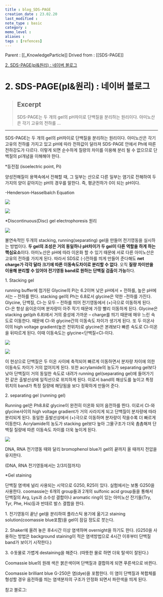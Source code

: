 ```yaml
---
title : blog_SDS-PAGE
creation_date : 23.02.20
last_modified :
note_type : basic
category :
memo_level :
aliases : 
tags : [refences]
---
```


Parent : [[_KnowledgeParticle]]
Drived from : [[SDS-PAGE]]

[2. SDS-PAGE(pI&원리) : 네이버 블로그](https://m.blog.naver.com/kse517/221183422341)

# 2. SDS-PAGE(pI&원리) : 네이버 블로그

> ## Excerpt
> SDS-PAGE는 두 개의 gel의 pH차이로 단백질을 분리하는 원리이다. 아미노산은 각기 고유의 전하를 ...

---
SDS-PAGE는 두 개의 gel의 pH차이로 단백질을 분리하는 원리이다. 아미노산은 각기 고유의 전하를 가지고 있고 pH에 따라 전하값이 달라져 SDS-PAGE 안에서 Ph에 따른 전하강도가 다르다. 이렇게 되면 순수하게 질량의 차이를 이용해 분리 될 수 없으므로 단백질의 pI개념을 이해해야 한다.

\*등전점 (isoelectric point, Pi)

양성전해질이 용액속에서 전해할 때, 그 일부는 산으로 다른 일부는 염기로 전해하여 두 가지의 양이 같아지는 pH의 경우를 말한다. 즉, 평균전하가 0이 되는 pH이다.

\-Henderson-Hasselbalch Equation

![](https://mblogthumb-phinf.pstatic.net/MjAxODAxMTJfOSAg/MDAxNTE1NzQyNDA4Nzky.OELEy1og98L3dWDWwpUiyIymqby5X71IOcrFRmTDyMEg.8rUt5IW-MBrOZ2eGcNxZ50buGZ6yh_5Q00OC_IBbJYYg.PNG.kse517/ph.PNG?type=w800)

![](https://mblogthumb-phinf.pstatic.net/MjAxODAxMTJfMTQ3/MDAxNTE1NzIyNzY3NTMx.fhlLLws-fmQoMOSBef-c1SUBTiiFqOEFqV3hsRQz3Dgg.5NSBJ8fdgUoIpUvs44Lj44arAHsE9oscwUJKZC6XVbkg.PNG.kse517/image.png?type=w800)



\*Discontinuous(Disc) gel electrophoresis 원리

![](https://mblogthumb-phinf.pstatic.net/MjAxODAxMTJfMTk5/MDAxNTE1NzQyNTA3OTMy.Ftkf2Q7b6mkM-Ku9hwYU7mF73ndB1XH-OBIZNr0J_-Mg.3HE7VmATZgS0RE14lanbCQ0UEe_4Ct_utusLWotV9xIg.PNG.kse517/image.png?type=w800)

불연속적인 두개의 stacking, running(separating) gel을 만들어 전기영동을 실시하는 방법이다. **두 gel의 조성은 거의 동일하나 pH차이가 두 gel이 다른 역할을 하게 하는 핵심요소**이다. 아미노산은 pH에 따라 이온화 할 수 있기 때문에 서로 다른 아미노산은 고유의 전하를 가지게 된다. 따라서 SDS로 (-)전하를 띄게 만들어 준다해도 **net charge가 각각 달라 크기에 따른 이동속도차이로 분리할 수 없다**. 오직 **질량 차이만을 이용해 분리할 수 있어야 전기영동 band로 원하는 단백질 검출이 가능**하다.



1\. Stacking gel

running buffer에 첨가된 Glycine의 Pi는 6.2이며 낮은 pH에서 + 전하를, 높은 pH에서는 – 전하를 띈다. stacking gel의 Ph는 6.8로서 glycine은 약한 -전하를 가진다. Glycine, 단백질, Cl-는 모두 – 전하를 띄어 전기영동에서 (+)극으로 이동하게 된다. Cl-은 항상 음이온이며 분자량이 아주 작기 때문에 가장 빨리 이동하게 된다. Glycine은 stacking gel(ph 6.8)에서 거의 중성에 가까운 – charge를 띄기 때문에 매우 느린 속도로 이동한다. 때문에 Cl-와 glycine간의 이동속도 차이가 생기게 된다. 또 두 이온사이의 high voltage gradient(높은 전위차)로 glycine은 본래보다 빠른 속도로 Cl-이온을 뒤따르게 된다. 이때 이동속도는 glycine<단백질<Cl-이다.

![](https://mblogthumb-phinf.pstatic.net/MjAxODAxMTJfMjc1/MDAxNTE1NzIyNDM5MzIy.QjZFosEv2gDafkzbohrQ3eXUn1IEJ7olBqG9diHvUFsg.b-Xb8cdjv17eo4wpZl_FuZV6rMFpZkN28E2ZcJg0KGUg.PNG.kse517/image.png?type=w800)

![](https://mblogthumb-phinf.pstatic.net/MjAxODAxMTJfMjUz/MDAxNTE1NzIyNDExNzQy.z2J3LHgP1KwFi380n4kcmhAUgCGecbh18-i5qOI5_4sg.U0xJ0GNYX5DxO55SArjQxZ1R8OtNnEMwcSpytx2Sem8g.PNG.kse517/image.png?type=w800)

이 현상으로 단백질은 두 이온 사이에 축적되어 빠르게 이동하면서 분자량 차이에 의한 이동속도 차이가 거의 없어지게 된다. 또한 acrylamide의 농도가 separating gel보다 낮아 단백질이 거의 동일한 속도로 내려가 running gel(separating gel)에 들어가기 전 같은 출발선상에 일직선으로 위치하게 된다. 이로서 band의 해상도를 높이고 특정 위치의 band가 특정 질량에 해당됨을 보다 정확하게 만들어 준다.



2\. separating gel (running gel)

Running gel은 Ph8.8로 glycine이 완전히 이온화 되어 음전하를 띈다. 이로서 Cl-와 glycine사이의 high voltage gradient가 거의 사라지게 되고 단백질이 분자량에 따라 분리되게 된다. 동일한 출발선상에서 (+)극으로 이동하며 분자량이 작을수록 더 빠르게 이동한다. Acrylamide의 농도가 stacking gel보다 높아 그물구조가 더욱 촘촘해져 단백질 질량에 따른 이동속도 차이를 더욱 높이게 된다.

![](https://mblogthumb-phinf.pstatic.net/MjAxODAxMTJfMTI1/MDAxNTE1NzQzNjk3NTk4.6DFKo9GJYHWDscAQ8zPBhJ6hQqC8KH_YPJCgwrHUNX8g.qevKCmA10ipUN7H2AMEGoGvkPZ_bxsPNbhMbvak1eQgg.PNG.kse517/image.png?type=w800)

DNA, RNA 전기영동 때와 달리 bromophenol blue가 gel의 끝까지 올 때까지 전압을 유지한다.

(DNA, RNA 전기영동에서는 2/3지점까지)



\*Gel staining

단백질 염색에 널리 사용되는 시약으로 G250, R25이 있다. 실험에서는 보통 G250을 사용한다. coomassie는 6개의 group들과 2개의 sulfonic acid group들을 통해서 단백질의 Arg, Lys과 소수성 결합이나 aromatic ring이 있는 아미노산 잔기들(Try, Tyr, Phe, His)등과 반데르 발스 결합을 한다.

1\. 전기영동이 끝난 gel을 분리하여 플라스틱 용기에 옮기고 staining solution(coomassie blue포함)을 gel이 잠길 정도로 붓는다.

2\. Shaker에 올려 놓은 후4시간 이상 염색하며 overnight을 하기도 한다. (G250을 사용하는 방법은 background staining이 적은 염색방법으로 4시간 이후부터 단백질 band가 보이기 시작한다.)

3\. 수돗물로 가볍게 destaining을 해준다. (따뜻한 물로 하면 더욱 탈색이 잘된다.)

Coomassie blue의 원래 색은 붉은색이며 단백질과 결합하게 되면 푸른색으로 바뀐다.

Coomassie brilliant blue G-250은 염(dye)을 포함한다. 이 염이 단백질과 복합체를 형성할 경우 음전하를 띄는 염색분자의 구조가 안정화 되면서 파란색을 띄게 된다.



참고 블로그:
